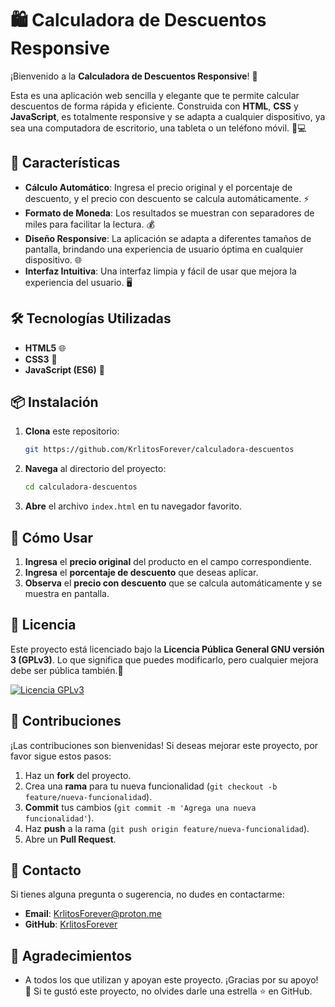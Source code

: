 # 🛍️ Calculadora de Descuentos Responsive

¡Bienvenido a la **Calculadora de Descuentos Responsive**! 🎉

Esta es una aplicación web sencilla y elegante que te permite calcular descuentos de forma rápida y eficiente. Construida con **HTML**, **CSS** y **JavaScript**, es totalmente responsive y se adapta a cualquier dispositivo, ya sea una computadora de escritorio, una tableta o un teléfono móvil. 📱💻

## 🚀 Características

- **Cálculo Automático**: Ingresa el precio original y el porcentaje de descuento, y el precio con descuento se calcula automáticamente. ⚡
- **Formato de Moneda**: Los resultados se muestran con separadores de miles para facilitar la lectura. 💰
- **Diseño Responsive**: La aplicación se adapta a diferentes tamaños de pantalla, brindando una experiencia de usuario óptima en cualquier dispositivo. 🌐
- **Interfaz Intuitiva**: Una interfaz limpia y fácil de usar que mejora la experiencia del usuario. 🖥️

## 🛠️ Tecnologías Utilizadas

- **HTML5** 🌐
- **CSS3** 🎨
- **JavaScript (ES6)** 📝

## 📦 Instalación

1. **Clona** este repositorio:

   ```bash
   git https://github.com/KrlitosForever/calculadora-descuentos
   ```

2. **Navega** al directorio del proyecto:

   ```bash
   cd calculadora-descuentos
   ```

3. **Abre** el archivo `index.html` en tu navegador favorito.

## 🎯 Cómo Usar

1. **Ingresa** el **precio original** del producto en el campo correspondiente.
2. **Ingresa** el **porcentaje de descuento** que deseas aplicar.
3. **Observa** el **precio con descuento** que se calcula automáticamente y se muestra en pantalla.

## 📝 Licencia

Este proyecto está licenciado bajo la **Licencia Pública General GNU versión 3 (GPLv3)**. Lo que significa que puedes modificarlo, pero cualquier mejora debe ser pública también.📄

[![Licencia GPLv3](https://img.shields.io/badge/License-GPLv3-blue.svg)](https://www.gnu.org/licenses/gpl-3.0)

## 🤝 Contribuciones

¡Las contribuciones son bienvenidas! Si deseas mejorar este proyecto, por favor sigue estos pasos:

1. Haz un **fork** del proyecto.
2. Crea una **rama** para tu nueva funcionalidad (`git checkout -b feature/nueva-funcionalidad`).
3. **Commit** tus cambios (`git commit -m 'Agrega una nueva funcionalidad'`).
4. Haz **push** a la rama (`git push origin feature/nueva-funcionalidad`).
5. Abre un **Pull Request**.

## 📧 Contacto

Si tienes alguna pregunta o sugerencia, no dudes en contactarme:

- **Email**: [KrlitosForever@proton.me](mailto:KrlitosForever@proton.me)
- **GitHub**: [KrlitosForever](https://github.com/KrlitosForever)

## 🌟 Agradecimientos

- A todos los que utilizan y apoyan este proyecto. ¡Gracias por su apoyo! 🙌 Si te gustó este proyecto, no olvides darle una estrella ⭐ en GitHub.
